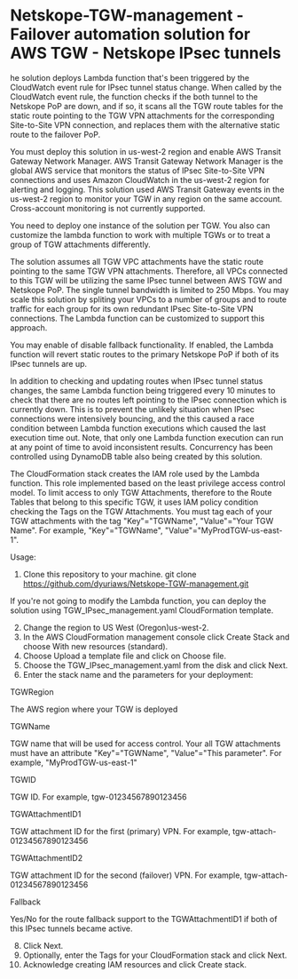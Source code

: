 # Netskope-TGW-management - Failover automation solution for AWS TGW - Netskope IPsec tunnels

he solution deploys Lambda function that's been triggered by the CloudWatch event rule for IPsec tunnel status change. When called by the CloudWatch event rule, the function checks if the both tunnel to the Netskope PoP are down, and if so, it scans all the TGW route tables for the static route pointing to the TGW VPN attachments for the corresponding Site-to-Site VPN connection, and replaces them with the alternative static route to the failover PoP.

You must deploy this solution in us-west-2 region and enable AWS Transit Gateway Network Manager. AWS Transit Gateway Network Manager is the global AWS service that monitors the status of IPsec Site-to-Site VPN connections and uses Amazon CloudWatch in the us-west-2 region for alerting and logging. This solution used AWS Transit Gateway events in the us-west-2 region to monitor your TGW in any region on the same account. Cross-account monitoring is not currently supported.

You need to deploy one instance of the solution per TGW. You also can customize the lambda function to work with multiple TGWs or to treat a group of TGW attachments differently. 

The solution assumes all TGW VPC attachments have the static route pointing to the same TGW VPN attachments. Therefore, all VPCs connected to this TGW will be utilizing the same IPsec tunnel between AWS TGW and Netskope PoP. The single tunnel bandwidth is limited to 250 Mbps. You may scale this solution by spliting your VPCs  to a number of groups and to route traffic for each group for its own redundant IPsec Site-to-Site VPN connections. The Lambda function can be customized to support this approach. 

You may enable of disable fallback functionality. If enabled, the Lambda function will revert static routes to the primary Netskope PoP if both of its IPsec tunnels are up.

In addition to checking and updating routes when IPsec tunnel status changes, the same Lambda function being triggered every 10 minutes to check that there are no routes left pointing to the IPsec connection which is currently down. This is to prevent the unlikely situation when IPsec connections were intensively bouncing, and the this caused a race condition between Lambda function executions which caused the last execution time out. Note, that only one Lambda function execution can run at any point of time to avoid inconsistent results. Concurrency has been controlled using DynamoDB table also being created by this solution.

The CloudFormation stack creates the IAM role used by the Lambda function. This role implemented based on the least privilege access control model. To limit access to only TGW Attachments, therefore to the Route Tables that belong to this specific TGW, it uses IAM policy condition checking the Tags on the TGW Attachments. You must tag each of your TGW attachments with the tag "Key"="TGWName", "Value"="Your TGW Name". For example, "Key"="TGWName", "Value"="MyProdTGW-us-east-1".


Usage: 
1. Clone this repository to your machine.
git clone https://github.com/dyuriaws/Netskope-TGW-management.git

If you're not going to modify the Lambda function, you can deploy the solution using TGW_IPsec_management.yaml CloudFormation template. 

2. Change the region to US West (Oregon)us-west-2.
3. In the AWS CloudFormation management console click Create Stack and choose With new resources (standard).
4. Choose Upload a template file and click on Choose file.
5. Choose the TGW_IPsec_management.yaml from the disk and click Next.
6. Enter the stack name and the parameters for your deployment:

TGWRegion

The AWS region where your TGW is deployed

TGWName

TGW name that will be used for access control. Your all TGW attachments must have an attribute "Key"="TGWName", "Value"="This parameter". For example, "MyProdTGW-us-east-1"

TGWID

TGW ID. For example, tgw-01234567890123456

TGWAttachmentID1

TGW attachment ID for the first (primary) VPN. For example, tgw-attach-01234567890123456

TGWAttachmentID2

TGW attachment ID for the second (failover) VPN. For example, tgw-attach-01234567890123456

Fallback

Yes/No for the route fallback support to the TGWAttachmentID1 if both of this IPsec tunnels became active.

8. Click Next.
9. Optionally, enter the Tags for your CloudFormation stack and click Next.
10. Acknowledge creating IAM resources and click Create stack.

